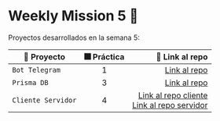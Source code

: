 # Weekly Mission 5 :rocket:

Proyectos desarrollados en la semana 5:

| :file_folder: Proyecto | :fireworks: Práctica | :link: Link al repo |
| ------------- |:-------------:| -----:|
|`Bot Telegram`|1|[Link al repo](https://github.com/herr-code/fizzbuzz-bot-telegram)|
|`Prisma DB`|3|[Link al repo](https://github.com/herr-code/api-prisma-db)|
|`Cliente Servidor`|4|[Link al repo cliente](https://github.com/herr-code/client-launchx)<br>[Link al repo servidor](https://github.com/herr-code/cliente-servidor)|
